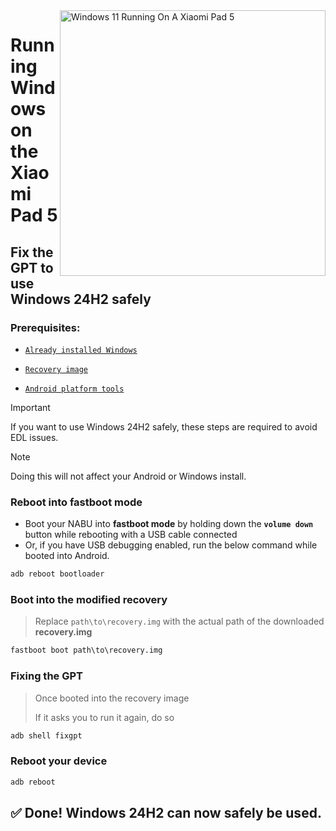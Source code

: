 <img align="right" src="https://raw.githubusercontent.com/erdilS/Port-Windows-11-Xiaomi-Pad-5/main/nabu.png" width="425" alt="Windows 11 Running On A Xiaomi Pad 5">

# Running Windows on the Xiaomi Pad 5

## Fix the GPT to use Windows 24H2 safely

### Prerequisites:
- [```Already installed Windows```](selection-en.md)

- [```Recovery image```](https://github.com/erdilS/Port-Windows-11-Xiaomi-Pad-5/releases/download/1.0/recovery.img)

- [```Android platform tools```](https://developer.android.com/studio/releases/platform-tools)

> [!Important]
> If you want to use Windows 24H2 safely, these steps are required to avoid EDL issues.

> [!NOTE]
> Doing this will not affect your Android or Windows install.

### Reboot into fastboot mode
- Boot your NABU into **fastboot mode** by holding down the **`volume down`** button while rebooting with a USB cable connected
- Or, if you have USB debugging enabled, run the below command while booted into Android.
```cmd
adb reboot bootloader
```

### Boot into the modified recovery
> Replace `path\to\recovery.img` with the actual path of the downloaded **recovery.img**
```cmd
fastboot boot path\to\recovery.img
```

### Fixing the GPT
> Once booted into the recovery image
>
> If it asks you to run it again, do so
```cmd
adb shell fixgpt
```

### Reboot your device
```cmd
adb reboot
```

## ✅ Done! Windows 24H2 can now safely be used.
























